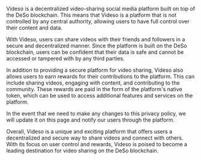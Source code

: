 Videso is a decentralized video-sharing social media platform built on top of the DeSo blockchain. This means that Videso is a platform that is not controlled by any central authority, allowing users to have full control over their content and data.

With Videso, users can share videos with their friends and followers in a secure and decentralized manner. Since the platform is built on the DeSo blockchain, users can be confident that their data is safe and cannot be accessed or tampered with by any third parties.

In addition to providing a secure platform for video sharing, Videso also allows users to earn rewards for their contributions to the platform. This can include sharing videos, engaging with content, and contributing to the community. These rewards are paid in the form of the platform's native token, which can be used to access additional features and services on the platform.

In the event that we need to make any changes to this privacy policy, we will update it on this page and notify our users through the platform.

Overall, Videso is a unique and exciting platform that offers users a decentralized and secure way to share videos and connect with others. With its focus on user control and rewards, Videso is poised to become a leading destination for video sharing on the DeSo blockchain.
